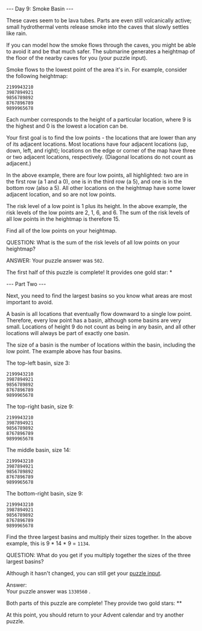 --- Day 9: Smoke Basin ---

These caves seem to be lava tubes. Parts are even still volcanically active; 
small hydrothermal vents release smoke into the caves that slowly settles like rain.

If you can model how the smoke flows through the caves, you might be able to avoid it and be that much safer. 
The submarine generates a heightmap of the floor of the nearby caves for you (your puzzle input).

Smoke flows to the lowest point of the area it's in. For example, 
consider the following heightmap:
```
2199943210
3987894921
9856789892
8767896789
9899965678
```

Each number corresponds to the height of a particular location, where 9 is the highest and 0 is the lowest a location can be.

Your first goal is to find the low points - the locations that are lower than any of its adjacent locations. 
Most locations have four adjacent locations (up, down, left, and right); 
locations on the edge or corner of the map have three or two adjacent locations, respectively. 
(Diagonal locations do not count as adjacent.)

In the above example, there are four low points, all highlighted: 
two are in the first row (a 1 and a 0), one is in the third row (a 5), 
and one is in the bottom row (also a 5). 
All other locations on the heightmap have some lower adjacent location, and so are not low points.

The risk level of a low point is 1 plus its height. 
In the above example, the risk levels of the low points are 2, 1, 6, and 6. 
The sum of the risk levels of all low points in the heightmap is therefore 15.

Find all of the low points on your heightmap. 

QUESTION: What is the sum of the risk levels of all low points on your heightmap?

ANSWER: Your puzzle answer was ```502```.

The first half of this puzzle is complete! It provides one gold star: *

--- Part Two ---

Next, you need to find the largest basins so you know what areas are most important to avoid.

A basin is all locations that eventually flow downward to a single low point. Therefore, every low point has a basin, although some basins are very small. Locations of height 9 do not count as being in any basin, and all other locations will always be part of exactly one basin.

The size of a basin is the number of locations within the basin, including the low point. The example above has four basins.

The top-left basin, size 3:
```
2199943210
3987894921
9856789892
8767896789
9899965678
```
The top-right basin, size 9:
```
2199943210
3987894921
9856789892
8767896789
9899965678
```
The middle basin, size 14:
```
2199943210
3987894921
9856789892
8767896789
9899965678
```
The bottom-right basin, size 9:
```
2199943210
3987894921
9856789892
8767896789
9899965678
```
Find the three largest basins and multiply their sizes together. In the above example, this is 9 * 14 * 9 = ```1134```.

QUESTION: What do you get if you multiply together the sizes of the three largest basins?

Although it hasn't changed, you can still get your [puzzle input](https://adventofcode.com/2021/day/9/input).

Answer:  
Your puzzle answer was ```1330560``` .

Both parts of this puzzle are complete! They provide two gold stars: **

At this point, you should return to your Advent calendar and try another puzzle.


